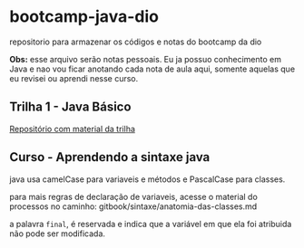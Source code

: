 # bootcamp-java-dio
repositorio para armazenar os códigos e notas do bootcamp da dio 

**Obs:** esse arquivo serão notas pessoais. Eu ja possuo conhecimento em Java e nao vou ficar anotando cada nota de aula aqui, somente aquelas que eu revisei ou aprendi nesse curso. 

## Trilha 1 - Java Básico
[Repositório com material da trilha](https://github.com/digitalinnovationone/trilha-java-basico.git)

## Curso - Aprendendo a sintaxe java

java usa camelCase para variaveis e métodos e PascalCase para classes.

para mais regras de declaração de variaveis, acesse o material do processos no caminho:
gitbook/sintaxe/anatomia-das-classes.md

a palavra `final`, é reservada e indica que a variável em que ela foi atribuida não pode ser modificada.

